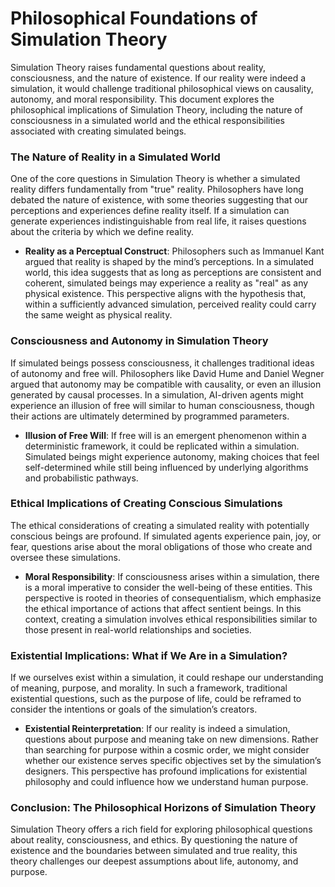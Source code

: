 # Philosophical Foundations of Simulation Theory

Simulation Theory raises fundamental questions about reality, consciousness, and the nature of existence. If our reality were indeed a simulation, it would challenge traditional philosophical views on causality, autonomy, and moral responsibility. This document explores the philosophical implications of Simulation Theory, including the nature of consciousness in a simulated world and the ethical responsibilities associated with creating simulated beings.

### The Nature of Reality in a Simulated World

One of the core questions in Simulation Theory is whether a simulated reality differs fundamentally from "true" reality. Philosophers have long debated the nature of existence, with some theories suggesting that our perceptions and experiences define reality itself. If a simulation can generate experiences indistinguishable from real life, it raises questions about the criteria by which we define reality.

- **Reality as a Perceptual Construct**: Philosophers such as Immanuel Kant argued that reality is shaped by the mind’s perceptions. In a simulated world, this idea suggests that as long as perceptions are consistent and coherent, simulated beings may experience a reality as "real" as any physical existence. This perspective aligns with the hypothesis that, within a sufficiently advanced simulation, perceived reality could carry the same weight as physical reality.

### Consciousness and Autonomy in Simulation Theory

If simulated beings possess consciousness, it challenges traditional ideas of autonomy and free will. Philosophers like David Hume and Daniel Wegner argued that autonomy may be compatible with causality, or even an illusion generated by causal processes. In a simulation, AI-driven agents might experience an illusion of free will similar to human consciousness, though their actions are ultimately determined by programmed parameters.

- **Illusion of Free Will**: If free will is an emergent phenomenon within a deterministic framework, it could be replicated within a simulation. Simulated beings might experience autonomy, making choices that feel self-determined while still being influenced by underlying algorithms and probabilistic pathways.

### Ethical Implications of Creating Conscious Simulations

The ethical considerations of creating a simulated reality with potentially conscious beings are profound. If simulated agents experience pain, joy, or fear, questions arise about the moral obligations of those who create and oversee these simulations.

- **Moral Responsibility**: If consciousness arises within a simulation, there is a moral imperative to consider the well-being of these entities. This perspective is rooted in theories of consequentialism, which emphasize the ethical importance of actions that affect sentient beings. In this context, creating a simulation involves ethical responsibilities similar to those present in real-world relationships and societies.

### Existential Implications: What if We Are in a Simulation?

If we ourselves exist within a simulation, it could reshape our understanding of meaning, purpose, and morality. In such a framework, traditional existential questions, such as the purpose of life, could be reframed to consider the intentions or goals of the simulation’s creators.

- **Existential Reinterpretation**: If our reality is indeed a simulation, questions about purpose and meaning take on new dimensions. Rather than searching for purpose within a cosmic order, we might consider whether our existence serves specific objectives set by the simulation’s designers. This perspective has profound implications for existential philosophy and could influence how we understand human purpose.

### Conclusion: The Philosophical Horizons of Simulation Theory

Simulation Theory offers a rich field for exploring philosophical questions about reality, consciousness, and ethics. By questioning the nature of existence and the boundaries between simulated and true reality, this theory challenges our deepest assumptions about life, autonomy, and purpose.